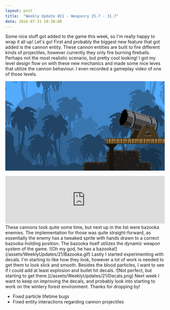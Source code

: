 ```yaml
---
layout: post
title:  "Weekly Update #21 - Weaponry 25.7 - 31.7"
date: 2016-07-31 10:38:00
---
```

Some nice stuff got added to the game this week, so I'm really happy to wrap it all up! Let's go!
First and probably the biggest new feature that got added is the cannon entity. These cannon entities are built to fire different kinds of projectiles, however currently they only fire burning fireballs. Perhaps not the most realistic scenario, but pretty cool looking! I got my level design flow on with these new mechanics and made some nice leves that utilize the cannon behaviour. I even recorded a gameplay video of one of those levels.

![Such recoil animation.](/assets/WeeklyUpdates/21/Cannon.gif)

<div class="embed-responsive embed-responsive-16by9"><iframe allowfullscreen="allowfullscreen" class="video" frameborder="0" height="50%" src="https://www.youtube.com/embed/wNkfhSTMMls?showinfo=0&rel=0" width="100%"></iframe></div>
These cannons took quite some time, but next up in the list were bazooka enemies. The implementation for those was quite straight-forward, as essentially the enemy has a tweaked sprite with hands drawn to a correct bazooka-holding position. The bazooka itself utilizes the dynamic weapon system of the game.
![Oh my god, he has a bazooka!](/assets/WeeklyUpdates/21/Bazooka.gif)
Lastly I started experimenting with decals. I'm starting to like how they look, however a lot of work is needed to get them to look slick and smooth. Besides the blood particles, I want to see if I could add at least explosion and bullet hit decals.
![Not perfect, but starting to get there.](/assets/WeeklyUpdates/21/Decals.png)
Next week I want to keep on improving the decals, and probably look into starting to work on the wintery forest environment. Thanks for dropping by!

*   Fixed particle lifetime bugs
*   Fixed entity interactions regarding cannon projectiles
